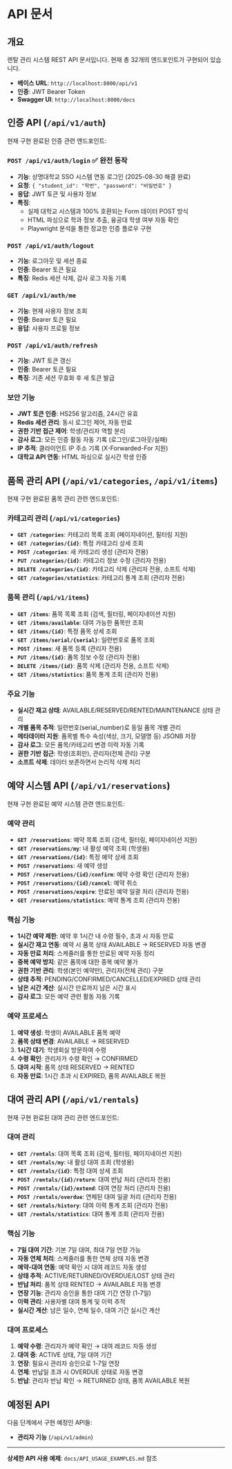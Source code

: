 # API 문서

## 개요

렌탈 관리 시스템 REST API 문서입니다. 현재 총 32개의 엔드포인트가 구현되어 있습니다.

- **베이스 URL**: `http://localhost:8000/api/v1`
- **인증**: JWT Bearer Token
- **Swagger UI**: `http://localhost:8000/docs`

## 인증 API (`/api/v1/auth`)

현재 구현 완료된 인증 관련 엔드포인트:

### `POST /api/v1/auth/login` ✅ 완전 동작
- **기능**: 상명대학교 SSO 시스템 연동 로그인 (2025-08-30 해결 완료)
- **요청**: `{ "student_id": "학번", "password": "비밀번호" }`
- **응답**: JWT 토큰 및 사용자 정보
- **특징**: 
  - 실제 대학교 시스템과 100% 호환되는 Form 데이터 POST 방식
  - HTML 파싱으로 학과 정보 추출, 융공대 학생 여부 자동 확인
  - Playwright 분석을 통한 정교한 인증 플로우 구현

### `POST /api/v1/auth/logout`
- **기능**: 로그아웃 및 세션 종료
- **인증**: Bearer 토큰 필요
- **특징**: Redis 세션 삭제, 감사 로그 자동 기록

### `GET /api/v1/auth/me`
- **기능**: 현재 사용자 정보 조회
- **인증**: Bearer 토큰 필요
- **응답**: 사용자 프로필 정보

### `POST /api/v1/auth/refresh`
- **기능**: JWT 토큰 갱신
- **인증**: Bearer 토큰 필요
- **특징**: 기존 세션 무효화 후 새 토큰 발급

### 보안 기능

- **JWT 토큰 인증**: HS256 알고리즘, 24시간 유효
- **Redis 세션 관리**: 동시 로그인 제어, 자동 만료
- **권한 기반 접근 제어**: 학생/관리자 역할 분리
- **감사 로그**: 모든 인증 활동 자동 기록 (로그인/로그아웃/실패)
- **IP 추적**: 클라이언트 IP 주소 기록 (X-Forwarded-For 지원)
- **대학교 API 연동**: HTML 파싱으로 실시간 학생 인증

## 품목 관리 API (`/api/v1/categories`, `/api/v1/items`)

현재 구현 완료된 품목 관리 관련 엔드포인트:

### 카테고리 관리 (`/api/v1/categories`)
- **`GET /categories`**: 카테고리 목록 조회 (페이지네이션, 필터링 지원)
- **`GET /categories/{id}`**: 특정 카테고리 상세 조회
- **`POST /categories`**: 새 카테고리 생성 (관리자 전용)
- **`PUT /categories/{id}`**: 카테고리 정보 수정 (관리자 전용)
- **`DELETE /categories/{id}`**: 카테고리 삭제 (관리자 전용, 소프트 삭제)
- **`GET /categories/statistics`**: 카테고리 통계 조회 (관리자 전용)

### 품목 관리 (`/api/v1/items`)
- **`GET /items`**: 품목 목록 조회 (검색, 필터링, 페이지네이션 지원)
- **`GET /items/available`**: 대여 가능한 품목만 조회
- **`GET /items/{id}`**: 특정 품목 상세 조회
- **`GET /items/serial/{serial}`**: 일련번호로 품목 조회
- **`POST /items`**: 새 품목 등록 (관리자 전용)
- **`PUT /items/{id}`**: 품목 정보 수정 (관리자 전용)
- **`DELETE /items/{id}`**: 품목 삭제 (관리자 전용, 소프트 삭제)
- **`GET /items/statistics`**: 품목 통계 조회 (관리자 전용)

### 주요 기능
- **실시간 재고 상태**: AVAILABLE/RESERVED/RENTED/MAINTENANCE 상태 관리
- **개별 품목 추적**: 일련번호(serial_number)로 동일 품목 개별 관리
- **메타데이터 지원**: 품목별 특수 속성(색상, 크기, 모델명 등) JSONB 저장
- **감사 로그**: 모든 품목/카테고리 변경 이력 자동 기록
- **권한 기반 접근**: 학생(조회만), 관리자(전체 관리) 구분
- **소프트 삭제**: 데이터 보존하면서 논리적 삭제 처리

## 예약 시스템 API (`/api/v1/reservations`)

현재 구현 완료된 예약 시스템 관련 엔드포인트:

### 예약 관리
- **`GET /reservations`**: 예약 목록 조회 (검색, 필터링, 페이지네이션 지원)
- **`GET /reservations/my`**: 내 활성 예약 조회 (학생용)
- **`GET /reservations/{id}`**: 특정 예약 상세 조회
- **`POST /reservations`**: 새 예약 생성
- **`POST /reservations/{id}/confirm`**: 예약 수령 확인 (관리자 전용)
- **`POST /reservations/{id}/cancel`**: 예약 취소
- **`POST /reservations/expire`**: 만료된 예약 일괄 처리 (관리자 전용)
- **`GET /reservations/statistics`**: 예약 통계 조회 (관리자 전용)

### 핵심 기능
- **1시간 예약 제한**: 예약 후 1시간 내 수령 필수, 초과 시 자동 만료
- **실시간 재고 연동**: 예약 시 품목 상태 AVAILABLE → RESERVED 자동 변경
- **자동 만료 처리**: 스케줄러를 통한 만료된 예약 자동 정리
- **중복 예약 방지**: 같은 품목에 대한 중복 예약 불가
- **권한 기반 관리**: 학생(본인 예약만), 관리자(전체 관리) 구분
- **상태 추적**: PENDING/CONFIRMED/CANCELLED/EXPIRED 상태 관리
- **남은 시간 계산**: 실시간 만료까지 남은 시간 표시
- **감사 로그**: 모든 예약 관련 활동 자동 기록

### 예약 프로세스
1. **예약 생성**: 학생이 AVAILABLE 품목 예약
2. **품목 상태 변경**: AVAILABLE → RESERVED
3. **1시간 대기**: 학생회실 방문하여 수령
4. **수령 확인**: 관리자가 수령 확인 → CONFIRMED
5. **대여 시작**: 품목 상태 RESERVED → RENTED
6. **자동 만료**: 1시간 초과 시 EXPIRED, 품목 AVAILABLE 복원

## 대여 관리 API (`/api/v1/rentals`)

현재 구현 완료된 대여 관리 관련 엔드포인트:

### 대여 관리
- **`GET /rentals`**: 대여 목록 조회 (검색, 필터링, 페이지네이션 지원)
- **`GET /rentals/my`**: 내 활성 대여 조회 (학생용)
- **`GET /rentals/{id}`**: 특정 대여 상세 조회
- **`POST /rentals/{id}/return`**: 대여 반납 처리 (관리자 전용)
- **`POST /rentals/{id}/extend`**: 대여 연장 처리 (관리자 전용)
- **`POST /rentals/overdue`**: 연체된 대여 일괄 처리 (관리자 전용)
- **`GET /rentals/history`**: 대여 이력 통계 조회 (관리자 전용)
- **`GET /rentals/statistics`**: 대여 통계 조회 (관리자 전용)

### 핵심 기능
- **7일 대여 기간**: 기본 7일 대여, 최대 7일 연장 가능
- **자동 연체 처리**: 스케줄러를 통한 연체 상태 자동 변경
- **예약-대여 연동**: 예약 확인 시 대여 레코드 자동 생성
- **상태 추적**: ACTIVE/RETURNED/OVERDUE/LOST 상태 관리
- **반납 처리**: 품목 상태 RENTED → AVAILABLE 자동 변경
- **연장 기능**: 관리자 승인을 통한 대여 기간 연장 (1-7일)
- **이력 관리**: 사용자별 대여 통계 및 이력 추적
- **실시간 계산**: 남은 일수, 연체 일수, 대여 기간 실시간 계산

### 대여 프로세스
1. **예약 수령**: 관리자가 예약 확인 → 대여 레코드 자동 생성
2. **대여 중**: ACTIVE 상태, 7일 대여 기간
3. **연장**: 필요시 관리자 승인으로 1-7일 연장
4. **연체**: 반납일 초과 시 OVERDUE 상태로 자동 변경
5. **반납**: 관리자 반납 확인 → RETURNED 상태, 품목 AVAILABLE 복원

## 예정된 API

다음 단계에서 구현 예정인 API들:

- **관리자 기능** (`/api/v1/admin`)

---

**상세한 API 사용 예제**: `docs/API_USAGE_EXAMPLES.md` 참조